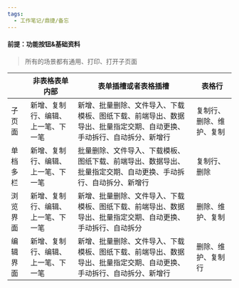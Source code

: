 ```yaml
---
tags:
  - 工作笔记/鼎捷/备忘
---
```

#### 前提：功能按钮&基础资料
>所有的场景都有通用、打印、打开子页面

|      | 非表格表单内部           | 表单插槽或者表格插槽                                                 | 表格行          |
| ---- | ----------------- | ---------------------------------------------------------- | ------------ |
| 子页面  | 新增、复制行、编辑、上一笔、下一笔 | 新增、批量删除、文件导入、下载模板、图纸下载、前端导出、数据导出、批量指定交期、自动更换、手动拆行、自动拆分、新增行 | 复制行、删除、维护、复制 |
| 单档多栏 | 新增、复制行、编辑、上一笔、下一笔 | 批量删除、文件导入、下载模板、图纸下载、前端导出、数据导出、批量指定交期、自动更换、手动拆行、自动拆分、新增行    | 复制行、删除       |
| 浏览界面 | 新增、复制行、编辑、上一笔、下一笔 | 新增、批量删除、文件导入、下载模板、图纸下载、前端导出、数据导出、批量指定交期、自动更换、手动拆行、自动拆分     | 删除、维护、复制     |
| 编辑界面 | 新增、复制行、编辑、上一笔、下一笔 | 新增、批量删除、文件导入、下载模板、图纸下载、前端导出、数据导出、批量指定交期、自动更换、手动拆行、自动拆分、新增行 | 删除、维护、复制行    |
